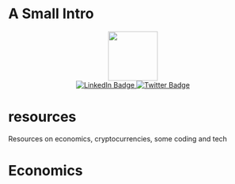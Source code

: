 # A Small Intro
<div id="header" align="center">
  <img src="https://media.giphy.com/media/j0HjChGV0J44KrrlGv/giphy.gif" width="100"/>
</div>
<div id="badges" align="center">
  <a href="https://www.linkedin.com/in/orhon/">
    <img src="https://img.shields.io/badge/LinkedIn-blue?style=for-the-badge&logo=linkedin&logoColor=white" alt="LinkedIn Badge"/>
  </a>
  <a href="https://twitter.com/orhoncand">
    <img src="https://img.shields.io/badge/Twitter-blue?style=for-the-badge&logo=twitter&logoColor=white" alt="Twitter Badge"/>
  </a>
</div>



# resources
Resources on economics, cryptocurrencies, some coding and tech

<h1> Economics </h1>
